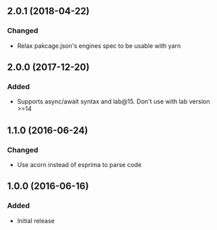 2.0.1 (2018-04-22)
------------------

### Changed
- Relax pakcage.json's engines spec to be usable with yarn

2.0.0 (2017-12-20)
------------------

### Added
- Supports async/await syntax and lab@15. Don't use with lab version >=14

1.1.0 (2016-06-24)
------------------

### Changed
- Use acorn instead of esprima to parse code 

1.0.0 (2016-06-16)
------------------

### Added
- Initial release